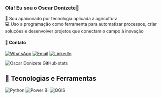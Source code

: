 ### Olá! Eu sou o Oscar Donizete🤙
🌱 Sou apaixonado por tecnologia aplicada à agricultura  
💻 Uso a programação como ferramenta para automatizar processos, criar soluções e desenvolver projetos que conectam o campo à inovação

#### 🔗 Contato 
[![WhatsApp](https://img.shields.io/badge/whatsapp-%2300C853.svg?style=for-the-badge&logo=whatsapp&logoColor=white)](https://wa.me/5515998456600)
[![Email](https://img.shields.io/badge/email-%23D44638.svg?style=for-the-badge&logo=gmail&logoColor=white)](mailto:oscar45@estudante.ufscar.br)
[![LinkedIn](https://img.shields.io/badge/linkedin-%230077B5.svg?style=for-the-badge&logo=linkedin&logoColor=white)](https://www.linkedin.com/in/oscar-donizete-costa-de-meira/)

![Oscar Donizete GitHub stats](https://github-readme-stats.vercel.app/api?username=Oscar-lang-cmd&show_icons=true&theme=radical)

## 🚀 Tecnologias e Ferramentas  
![Python](https://img.shields.io/badge/python-3670A0?style=for-the-badge&logo=python&logoColor=ffdd54)
![Power BI](https://img.shields.io/badge/-Power%20BI-F2C811?style=for-the-badge&logo=powerbi&logoColor=black)
![QGIS](https://img.shields.io/badge/-QGIS-589632?style=for-the-badge&logo=qgis&logoColor=white)




  






